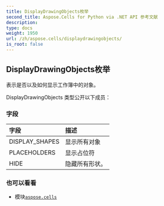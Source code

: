 ```yaml
---
title: DisplayDrawingObjects枚举
second_title: Aspose.Cells for Python via .NET API 参考文献
description:
type: docs
weight: 1950
url: /zh/aspose.cells/displaydrawingobjects/
is_root: false
---
```

## DisplayDrawingObjects枚举
表示是否以及如何显示工作簿中的对象。



DisplayDrawingObjects 类型公开以下成员：

### 字段
|字段|描述|
| :- | :- |
| DISPLAY_SHAPES |显示所有对象|
| PLACEHOLDERS |显示占位符|
| HIDE |隐藏所有形状。|



### 也可以看看
* 模块[`aspose.cells`](..)
